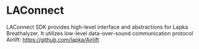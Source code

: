 LAConnect
=============

LAConnect SDK provides high-level interface and abstractions for Lapka Breathalyzer. It utilizes low-level data-over-sound communication protocol Airlift: https://github.com/lapka/Airlift

